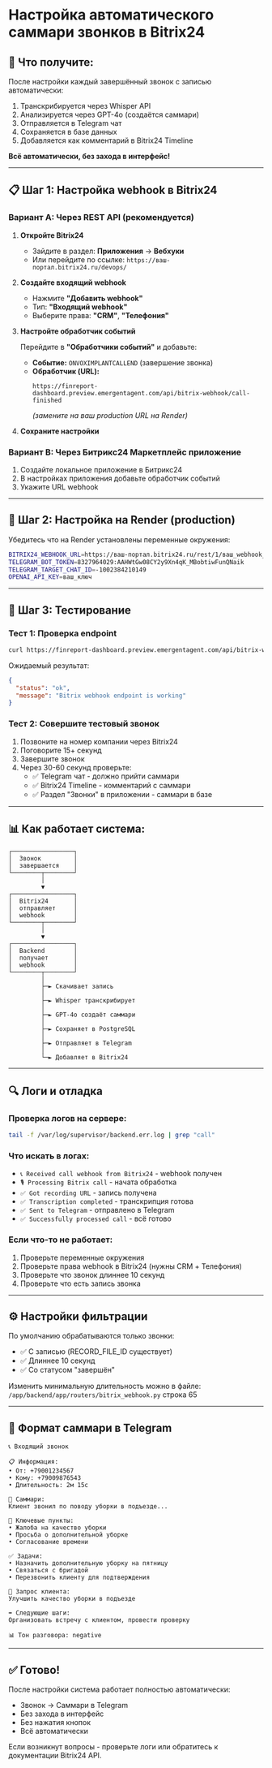 # Настройка автоматического саммари звонков в Bitrix24

## 🎯 Что получите:
После настройки каждый завершённый звонок с записью автоматически:
1. Транскрибируется через Whisper API
2. Анализируется через GPT-4o (создаётся саммари)
3. Отправляется в Telegram чат
4. Сохраняется в базе данных
5. Добавляется как комментарий в Bitrix24 Timeline

**Всё автоматически, без захода в интерфейс!**

---

## 📋 Шаг 1: Настройка webhook в Bitrix24

### Вариант A: Через REST API (рекомендуется)

1. **Откройте Bitrix24**
   - Зайдите в раздел: **Приложения** → **Вебхуки**
   - Или перейдите по ссылке: `https://ваш-портал.bitrix24.ru/devops/` 

2. **Создайте входящий webhook**
   - Нажмите **"Добавить webhook"**
   - Тип: **"Входящий webhook"**
   - Выберите права: **"CRM"**, **"Телефония"**

3. **Настройте обработчик событий**
   
   Перейдите в **"Обработчики событий"** и добавьте:
   
   - **Событие:** `ONVOXIMPLANTCALLEND` (завершение звонка)
   - **Обработчик (URL):** 
     ```
     https://finreport-dashboard.preview.emergentagent.com/api/bitrix-webhook/call-finished
     ```
     *(замените на ваш production URL на Render)*

4. **Сохраните настройки**

### Вариант B: Через Битрикс24 Маркетплейс приложение

1. Создайте локальное приложение в Битрикс24
2. В настройках приложения добавьте обработчик событий
3. Укажите URL webhook

---

## 🔧 Шаг 2: Настройка на Render (production)

Убедитесь что на Render установлены переменные окружения:

```bash
BITRIX24_WEBHOOK_URL=https://ваш-портал.bitrix24.ru/rest/1/ваш_webhook_код/
TELEGRAM_BOT_TOKEN=8327964029:AAHWtGw08CY2y9Xn4qK_MBobtiwFunQNaik
TELEGRAM_TARGET_CHAT_ID=-1002384210149
OPENAI_API_KEY=ваш_ключ
```

---

## 🧪 Шаг 3: Тестирование

### Тест 1: Проверка endpoint
```bash
curl https://finreport-dashboard.preview.emergentagent.com/api/bitrix-webhook/test
```

Ожидаемый результат:
```json
{
  "status": "ok",
  "message": "Bitrix webhook endpoint is working"
}
```

### Тест 2: Совершите тестовый звонок

1. Позвоните на номер компании через Bitrix24
2. Поговорите 15+ секунд
3. Завершите звонок
4. Через 30-60 секунд проверьте:
   - ✅ Telegram чат - должно прийти саммари
   - ✅ Bitrix24 Timeline - комментарий с саммари
   - ✅ Раздел "Звонки" в приложении - саммари в базе

---

## 📊 Как работает система:

```
┌─────────────────┐
│  Звонок         │
│  завершается    │
└────────┬────────┘
         │
         ▼
┌─────────────────┐
│  Bitrix24       │
│  отправляет     │
│  webhook        │
└────────┬────────┘
         │
         ▼
┌─────────────────┐
│  Backend        │
│  получает       │
│  webhook        │
└────────┬────────┘
         │
         ├─► Скачивает запись
         │
         ├─► Whisper транскрибирует
         │
         ├─► GPT-4o создаёт саммари
         │
         ├─► Сохраняет в PostgreSQL
         │
         ├─► Отправляет в Telegram
         │
         └─► Добавляет в Bitrix24
```

---

## 🔍 Логи и отладка

### Проверка логов на сервере:
```bash
tail -f /var/log/supervisor/backend.err.log | grep "call"
```

### Что искать в логах:
- `📞 Received call webhook from Bitrix24` - webhook получен
- `🎙️ Processing Bitrix call` - начата обработка
- `✅ Got recording URL` - запись получена
- `✅ Transcription completed` - транскрипция готова
- `✅ Sent to Telegram` - отправлено в Telegram
- `✅ Successfully processed call` - всё готово

### Если что-то не работает:
1. Проверьте переменные окружения
2. Проверьте права webhook в Bitrix24 (нужны CRM + Телефония)
3. Проверьте что звонок длиннее 10 секунд
4. Проверьте что есть запись звонка

---

## ⚙️ Настройки фильтрации

По умолчанию обрабатываются только звонки:
- ✅ С записью (RECORD_FILE_ID существует)
- ✅ Длиннее 10 секунд
- ✅ Со статусом "завершён"

Изменить минимальную длительность можно в файле:
`/app/backend/app/routers/bitrix_webhook.py` строка 65

---

## 📱 Формат саммари в Telegram

```
📞 Входящий звонок

📋 Информация:
• От: +79001234567
• Кому: +79009876543
• Длительность: 2м 15с

📝 Саммари:
Клиент звонил по поводу уборки в подъезде...

🎯 Ключевые пункты:
• Жалоба на качество уборки
• Просьба о дополнительной уборке
• Согласование времени

✅ Задачи:
• Назначить дополнительную уборку на пятницу
• Связаться с бригадой
• Перезвонить клиенту для подтверждения

💬 Запрос клиента:
Улучшить качество уборки в подъезде

➡️ Следующие шаги:
Организовать встречу с клиентом, провести проверку

📊 Тон разговора: negative
```

---

## ✅ Готово!

После настройки система работает полностью автоматически:
- Звонок → Саммари в Telegram
- Без захода в интерфейс
- Без нажатия кнопок
- Всё автоматически

Если возникнут вопросы - проверьте логи или обратитесь к документации Bitrix24 API.
